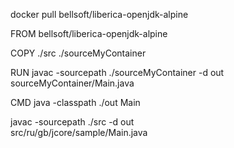 docker pull bellsoft/liberica-openjdk-alpine



FROM bellsoft/liberica-openjdk-alpine

COPY ./src ./sourceMyContainer

RUN javac -sourcepath ./sourceMyContainer -d out sourceMyContainer/Main.java

CMD java -classpath ./out Main


javac -sourcepath ./src -d out \
src/ru/gb/jcore/sample/Main.java


